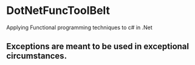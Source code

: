 # DotNetFuncToolBelt
Applying Functional programming techniques to c# in .Net

## Exceptions are meant to be used in exceptional circumstances.

